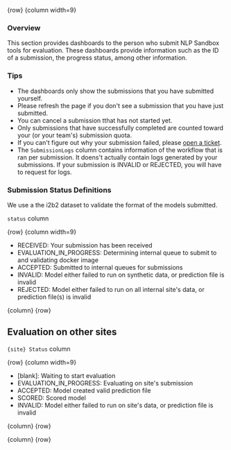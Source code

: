 <!-- markdownlint-disable-next-line first-line-h1 -->
{row}
{column width=9}

### Overview

This section provides dashboards to the person who submit NLP Sandbox tools for evaluation. These dashboards provide information such as the ID of a submission, the progress status, among other information.

### Tips

- The dashboards only show the submissions that you have submitted yourself.
- Please refresh the page if you don't see a submission that you have just submitted.
- You can cancel a submission tthat has not started yet.
- Only submissions that have successfully completed are counted toward your (or your team's) submission quota.
- If you can't figure out why your submission failed, please [open a ticket].
- The `SubmissionLogs` column contains information of the workflow that is ran per submission. It doens't actually contain logs generated by your submissions. If your submission is INVALID or REJECTED, you will have to request for logs.

### Submission Status Definitions

We use a the i2b2 dataset to validate the format of the models submitted.

`status` column

{row}
 {column width=9}

- RECEIVED: Your submission has been received
- EVALUATION_IN_PROGRESS: Determining internal queue to submit to and validating docker image
- ACCEPTED: Submitted to internal queues for submissions
- INVALID: Model either failed to run on synthetic data, or prediction file is invalid
- REJECTED: Model either failed to run on all internal site's data, or prediction file(s) is invalid

 {column}
{row}


## Evaluation on other sites

`{site} Status` column

{row}
 {column width=9}

- [blank]: Waiting to start evaluation
- EVALUATION_IN_PROGRESS: Evaluating on site's submission
- ACCEPTED: Model created valid prediction file
- SCORED: Scored model
- INVALID: Model either failed to run on site's data, or prediction file is invalid

 {column}
{row}

{column}
{row}

<!-- Links -->

[open a ticket]: https://www.synapse.org/#!Synapse:syn22277123/discussion/threadId=7774
